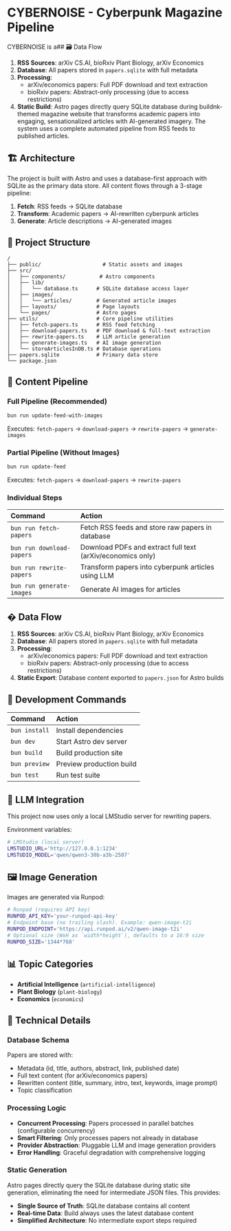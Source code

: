 # CYBERNOISE - Cyberpunk Magazine Pipeline

CYBERNOISE is a## 🗃️ Data Flow

1. **RSS Sources**: arXiv CS.AI, bioRxiv Plant Biology, arXiv Economics
2. **Database**: All papers stored in `papers.sqlite` with full metadata
3. **Processing**: 
   - arXiv/economics papers: Full PDF download and text extraction
   - bioRxiv papers: Abstract-only processing (due to access restrictions)
4. **Static Build**: Astro pages directly query SQLite database during buildnk-themed magazine website that transforms academic papers into engaging, sensationalized articles with AI-generated imagery. The system uses a complete automated pipeline from RSS feeds to published articles.

## 🏗️ Architecture

The project is built with Astro and uses a database-first approach with SQLite as the primary data store. All content flows through a 3-stage pipeline:

1. **Fetch**: RSS feeds → SQLite database
2. **Transform**: Academic papers → AI-rewritten cyberpunk articles  
3. **Generate**: Article descriptions → AI-generated images

## 🚀 Project Structure

```
/
├── public/                    # Static assets and images
├── src/
│   ├── components/           # Astro components
│   ├── lib/
│   │   └── database.ts      # SQLite database access layer
│   ├── images/
│   │   └── articles/        # Generated article images
│   ├── layouts/             # Page layouts
│   └── pages/               # Astro pages
├── utils/                   # Core pipeline utilities
│   ├── fetch-papers.ts      # RSS feed fetching
│   ├── download-papers.ts   # PDF download & full-text extraction
│   ├── rewrite-papers.ts    # LLM article generation
│   ├── generate-images.ts   # AI image generation
│   └── storeArticlesInDB.ts # Database operations
├── papers.sqlite            # Primary data store
└── package.json
```

## 🔄 Content Pipeline

### Full Pipeline (Recommended)
```bash
bun run update-feed-with-images
```
Executes: `fetch-papers` → `download-papers` → `rewrite-papers` → `generate-images`

### Partial Pipeline (Without Images)
```bash
bun run update-feed
```
Executes: `fetch-papers` → `download-papers` → `rewrite-papers`

### Individual Steps

| Command                   | Action                                                     |
| :------------------------ | :--------------------------------------------------------- |
| `bun run fetch-papers`    | Fetch RSS feeds and store raw papers in database           |
| `bun run download-papers` | Download PDFs and extract full text (arXiv/economics only) |
| `bun run rewrite-papers`  | Transform papers into cyberpunk articles using LLM         |
| `bun run generate-images` | Generate AI images for articles                            |

## �️ Data Flow

1. **RSS Sources**: arXiv CS.AI, bioRxiv Plant Biology, arXiv Economics
2. **Database**: All papers stored in `papers.sqlite` with full metadata
3. **Processing**: 
   - arXiv/economics papers: Full PDF download and text extraction
   - bioRxiv papers: Abstract-only processing (due to access restrictions)
4. **Static Export**: Database content exported to `papers.json` for Astro builds

## 🧞 Development Commands

| Command       | Action                   |
| :------------ | :----------------------- |
| `bun install` | Install dependencies     |
| `bun dev`     | Start Astro dev server   |
| `bun build`   | Build production site    |
| `bun preview` | Preview production build |
| `bun test`    | Run test suite           |

## 🤖 LLM Integration

This project now uses only a local LMStudio server for rewriting papers.

Environment variables:

```sh
# LMStudio (local server)
LMSTUDIO_URL='http://127.0.0.1:1234'
LMSTUDIO_MODEL='qwen/qwen3-30b-a3b-2507'
```

## 🖼️ Image Generation

Images are generated via Runpod:

```sh
# Runpod (requires API key)
RUNPOD_API_KEY='your-runpod-api-key'
# Endpoint base (no trailing slash). Example: qwen-image-t2i
RUNPOD_ENDPOINT='https://api.runpod.ai/v2/qwen-image-t2i'
# Optional size (WxH as `width*height`), defaults to a 16:9 size
RUNPOD_SIZE='1344*768'
```

## 📊 Topic Categories

- **Artificial Intelligence** (`artificial-intelligence`)
- **Plant Biology** (`plant-biology`) 
- **Economics** (`economics`)

## 🔧 Technical Details

### Database Schema
Papers are stored with:
- Metadata (id, title, authors, abstract, link, published date)
- Full text content (for arXiv/economics papers)
- Rewritten content (title, summary, intro, text, keywords, image prompt)
- Topic classification

### Processing Logic
- **Concurrent Processing**: Papers processed in parallel batches (configurable concurrency)
- **Smart Filtering**: Only processes papers not already in database
- **Provider Abstraction**: Pluggable LLM and image generation providers
- **Error Handling**: Graceful degradation with comprehensive logging

### Static Generation
Astro pages directly query the SQLite database during static site generation, eliminating the need for intermediate JSON files. This provides:
- **Single Source of Truth**: SQLite database contains all content
- **Real-time Data**: Build always uses the latest database content
- **Simplified Architecture**: No intermediate export steps required

